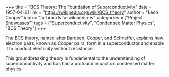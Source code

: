 +++
title = "BCS Theory: The Foundation of Superconductivity"
date = 1957-04-01
link = "https://wikipedia.org/wiki/BCS_theory"
author = "Leon Cooper"
icon = "fa-brands fa-wikipedia-w"
categories = ["Project Showcases"]
tags = ["Superconductivity", "Condensed Matter Physics", "BCS Theory"]
+++

The BCS theory, named after Bardeen, Cooper, and Schrieffer, explains how electron pairs, known as Cooper pairs, form in a superconductor and enable it to conduct electricity without resistance. 

<!--more-->

This groundbreaking theory is fundamental to the understanding of superconductivity and has had a profound impact on condensed matter physics.
